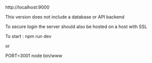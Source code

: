 http://localhost:9000

This version does not include a database or API backend

To secure login the server should also be hosted on a host with SSL

To start :
npm run dev

or

PORT=3001 node bin/www